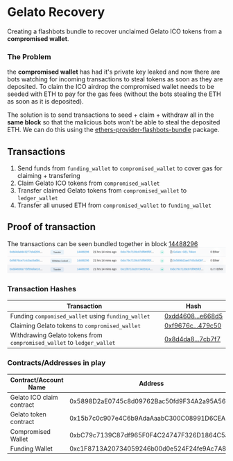 # Gelato Recovery

Creating a flashbots bundle to recover unclaimed Gelato ICO tokens from a **compromised wallet**.

### The Problem
the **compromised wallet** has had it's private key leaked and now there are bots watching for incoming transactions to steal tokens as soon as they are deposited. To claim the ICO airdrop the compromised wallet needs to be seeded with ETH to pay for the gas fees (without the bots stealing the ETH as soon as it is deposited). 

The solution is to send transactions to seed + claim + withdraw all in the **same block** so that the malicious bots won't be able to steal the deposited ETH. We can do this using the [ethers-provider-flashbots-bundle](https://www.npmjs.com/package/@flashbots/ethers-provider-bundle) package.

## Transactions 
1. Send funds from `funding_wallet` to `compromised_wallet` to cover gas for claiming + transfering
2. Claim Gelato ICO tokens from `compromised_wallet` 
3. Transfer claimed Gelato tokens from `compromised_wallet` to `ledger_wallet`
4. Transfer all unused ETH from `compromised_wallet` to `funding_wallet`

## Proof of transaction 
The transactions can be seen bundled together in block [14488296](https://etherscan.io/txs?block=14488296&p=10)
![Transactions In Block 14488296](./Block_14488296.png)

### Transaction Hashes
| Transaction                                                            | Hash                                                                                                                                                             |
| -----------                                                            | -----------                                                                                                                                                      |
| Funding `compomised_wallet` using `funding_wallet`                     | [0xdd4608...e668d5](https://etherscan.io/tx/0xdd4608a77bf59afae165d6d9450ab03fd256d4f47a3f152928893810c5e668d5)                                                  |
 Claiming Gelato tokens to `compromised_wallet`                       | [0xf9676c...479c50](https://etherscan.io/tx/0xf76ce7c4c0ac8a68cae7417e230db2826e501a1abc731c620d8b2990479c50) |
| Withdrawing Gelato tokens from `compromised_wallet` to `ledger_wallet` | [0x8d4da8...7cb7f7](https://etherscan.io/tx/0xf9676ce7c4c0ac8a68cae7417e230db2826e501a1abc731c620d8b2990479c50) |

### Contracts/Addresses in play
| Contract/Account Name     | Address                                    |
| -----------               | -----------                                |
| Gelato ICO claim contract | 0x5898D2aE0745c8d09762Bac50fd9F34A2a95A563 |
| Gelato token contract     | 0x15b7c0c907e4C6b9AdaAaabC300C08991D6CEA05 |
| Compromised Wallet        | 0xbC79c7139C87df965F0F4C24747F326D1864C5aF |
| Funding Wallet            | 0xc1F8713A20734059246b00d0e524F24fe9Ac7A8B |
